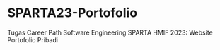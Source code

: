# SPARTA23-Portofolio
Tugas Career Path Software Engineering SPARTA HMIF 2023: Website Portofolio Pribadi
